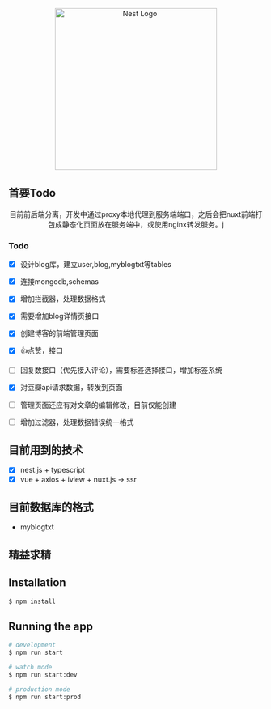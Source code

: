 <p align="center">
  <a href="http://nestjs.com/" target="blank"><img src="https://nestjs.com/img/logo_text.svg" width="320" alt="Nest Logo" /></a>
</p>

## 首要Todo
<p align="center">目前前后端分离，开发中通过proxy本地代理到服务端端口，之后会把nuxt前端打包成静态化页面放在服务端中，或使用nginx转发服务。j</p>


### Todo 
* [x] 设计blog库，建立user,blog,myblogtxt等tables
* [x] 连接mongodb,schemas
* [x] 增加拦截器，处理数据格式
* [x] 需要增加blog详情页接口
* [x] 创建博客的前端管理页面
* [x] 👍点赞，接口
* [ ] 回复数接口（优先接入评论），需要标签选择接口，增加标签系统
* [x] 对豆瓣api请求数据，转发到页面
* [ ] 管理页面还应有对文章的编辑修改，目前仅能创建
* [ ] 增加过滤器，处理数据错误统一格式


## 目前用到的技术
* [x] nest.js + typescript
* [x] vue + axios + iview + nuxt.js -> ssr

## 目前数据库的格式

 - myblogtxt

<p align="center"><h2>精益求精</h2></p>


## Installation

```bash
$ npm install
```

## Running the app

```bash
# development
$ npm run start

# watch mode
$ npm run start:dev

# production mode
$ npm run start:prod
```
